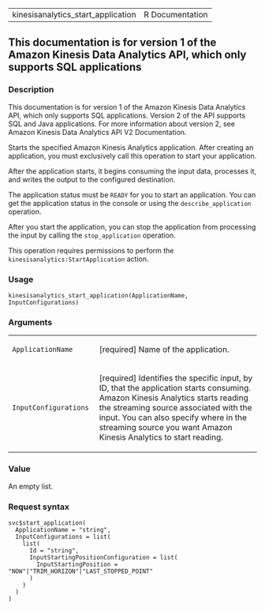 <table style="width: 100%;">
<tbody>
<tr class="odd">
<td>kinesisanalytics_start_application</td>
<td style="text-align: right;">R Documentation</td>
</tr>
</tbody>
</table>

## This documentation is for version 1 of the Amazon Kinesis Data Analytics API, which only supports SQL applications

### Description

This documentation is for version 1 of the Amazon Kinesis Data Analytics
API, which only supports SQL applications. Version 2 of the API supports
SQL and Java applications. For more information about version 2, see
Amazon Kinesis Data Analytics API V2 Documentation.

Starts the specified Amazon Kinesis Analytics application. After
creating an application, you must exclusively call this operation to
start your application.

After the application starts, it begins consuming the input data,
processes it, and writes the output to the configured destination.

The application status must be `READY` for you to start an application.
You can get the application status in the console or using the
`describe_application` operation.

After you start the application, you can stop the application from
processing the input by calling the `stop_application` operation.

This operation requires permissions to perform the
`kinesisanalytics:StartApplication` action.

### Usage

    kinesisanalytics_start_application(ApplicationName, InputConfigurations)

### Arguments

<table>
<colgroup>
<col style="width: 35%" />
<col style="width: 65%" />
</colgroup>
<tbody>
<tr class="odd">
<td><code
id="kinesisanalytics_start_application_:_ApplicationName">ApplicationName</code></td>
<td><p>[required] Name of the application.</p></td>
</tr>
<tr class="even">
<td><code
id="kinesisanalytics_start_application_:_InputConfigurations">InputConfigurations</code></td>
<td><p>[required] Identifies the specific input, by ID, that the
application starts consuming. Amazon Kinesis Analytics starts reading
the streaming source associated with the input. You can also specify
where in the streaming source you want Amazon Kinesis Analytics to start
reading.</p></td>
</tr>
</tbody>
</table>

### Value

An empty list.

### Request syntax

    svc$start_application(
      ApplicationName = "string",
      InputConfigurations = list(
        list(
          Id = "string",
          InputStartingPositionConfiguration = list(
            InputStartingPosition = "NOW"|"TRIM_HORIZON"|"LAST_STOPPED_POINT"
          )
        )
      )
    )
